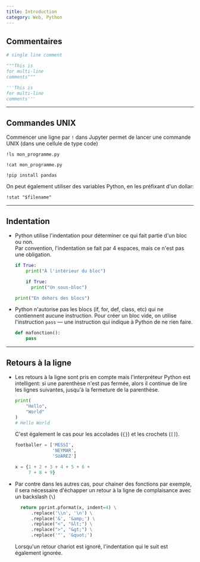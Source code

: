 ```yaml
---
title: Introduction
category: Web, Python
---
```


## Commentaires

``` python
# single line comment

"""This is
for multi-line
comments"""

'''This is
for multi-line
comments'''
```

---

## Commandes UNIX

Commencer une ligne par `!` dans Jupyter permet de lancer une commande UNIX (dans une cellule de type code)

```
!ls mon_programme.py
```
```
!cat mon_programme.py
```
```
!pip install pandas
```

On peut également utiliser des variables Python, en les préfixant d'un dollar:

```
!stat "$filename"
```

---

## Indentation

* Python utilise l'indentation pour déterminer ce qui fait partie d'un bloc ou non.  
  Par convention, l'indentation se fait par 4 espaces, mais ce n'est pas une obligation.

  ``` python
  if True:
      print("À l'intérieur du bloc")

      if True:
        print("Un sous-bloc")

  print("En dehors des blocs")
  ```

* Python n'autorise pas les blocs (if, for, def, class, etc) qui ne contiennent aucune instruction. Pour créer un bloc vide, on utilise l'instruction `pass` — une instruction qui indique à Python de ne rien faire.

  ``` python
  def mafonction():
      pass
  ```

---

## Retours à la ligne

* Les retours à la ligne sont pris en compte mais l'interpréteur Python est intelligent: si une parenthèse n'est pas fermée, alors il continue de lire les lignes suivantes, jusqu'à la fermeture de la parenthèse.

  ``` python
  print(
      "Hello",
      "World"
  )
  # Hello World
  ```

  C'est également le cas pour les accolades (`{}`) et les crochets (`[]`).

  ``` python
  footballer = ['MESSI',
                'NEYMAR',
                'SUAREZ']
  ```

  ``` python
  x = {1 + 2 + 3 + 4 + 5 + 6 +
       7 + 8 + 9}
  ```

* Par contre dans les autres cas, pour chainer des fonctions par exemple, il sera nécessaire d'échapper un retour à la ligne de complaisance avec un backslash (`\`)

  ``` python
    return pprint.pformat(x, indent=4) \
        .replace('\\n', '\n') \
        .replace('&', '&amp;') \
        .replace("<", "&lt;") \
        .replace(">", "&gt;") \
        .replace('"', '&quot;')

  ```

  Lorsqu'un retour chariot est ignoré, l'indentation qui le suit est également ignorée.
